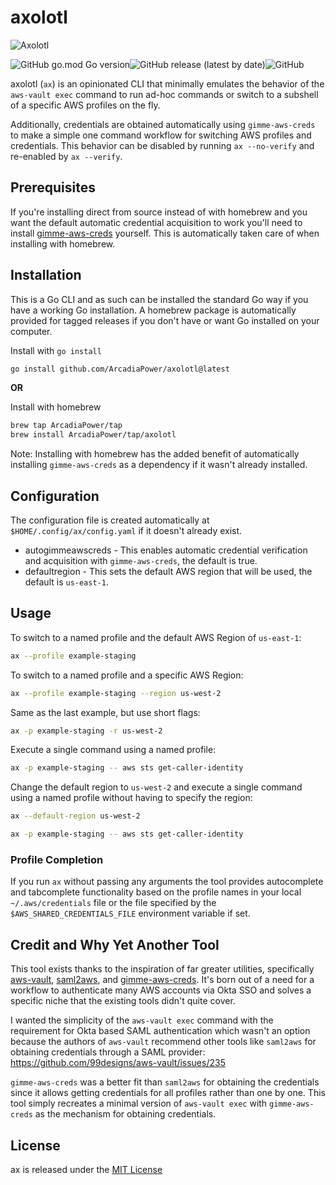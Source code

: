 # axolotl

![_Axolotl_](https://i.imgur.com/wcOZg4d.jpg)

![GitHub go.mod Go version](https://img.shields.io/github/go-mod/go-version/ArcadiaPower/axolotl?style=for-the-badge)![GitHub release (latest by date)](https://img.shields.io/github/v/release/ArcadiaPower/axolotl?style=for-the-badge)![GitHub](https://img.shields.io/github/license/ArcadiaPower/axolotl?style=for-the-badge)

axolotl (`ax`) is an opinionated CLI that minimally emulates the behavior of the `aws-vault exec` command to run ad-hoc commands or switch to a subshell of a specific AWS profiles on the fly.

Additionally, credentials are obtained automatically using `gimme-aws-creds` to make a simple one command workflow for switching AWS profiles and credentials. This behavior can be disabled by running `ax --no-verify` and re-enabled by `ax --verify`.

## Prerequisites

If you're installing direct from source instead of with homebrew and you want the default automatic credential acquisition to work you'll need to install [gimme-aws-creds] yourself. This is automatically taken care of when installing with homebrew.

## Installation

This is a Go CLI and as such can be installed the standard Go way if you have a working Go installation. A homebrew package is automatically provided for tagged releases if you don't have or want Go installed on your computer.

Install with `go install`
```bash
go install github.com/ArcadiaPower/axolotl@latest
```

__OR__

Install with homebrew
```bash
brew tap ArcadiaPower/tap
brew install ArcadiaPower/tap/axolotl
```

Note: Installing with homebrew has the added benefit of automatically installing `gimme-aws-creds` as a dependency if it wasn't already installed.

## Configuration

The configuration file is created automatically at `$HOME/.config/ax/config.yaml` if it doesn't already exist. 
- autogimmeawscreds - This enables automatic credential verification and acquisition with `gimme-aws-creds`, the default is true.
- defaultregion - This sets the default AWS region that will be used, the default is `us-east-1`.

## Usage

To switch to a named profile and the default AWS Region of `us-east-1`:
```bash
ax --profile example-staging
```

To switch to a named profile and a specific AWS Region:
```bash
ax --profile example-staging --region us-west-2
```

Same as the last example, but use short flags:
```bash
ax -p example-staging -r us-west-2
```

Execute a single command using a named profile:
```bash
ax -p example-staging -- aws sts get-caller-identity
```

Change the default region to `us-west-2` and execute a single command using a named profile without having to specify the region:
```bash
ax --default-region us-west-2

ax -p example-staging -- aws sts get-caller-identity
```

### Profile Completion

If you run `ax` without passing any arguments the tool provides autocomplete and tabcomplete functionality based on the profile names in your local `~/.aws/credentials` file or the file specified by the `$AWS_SHARED_CREDENTIALS_FILE` environment variable if set.

## Credit and Why Yet Another Tool

This tool exists thanks to the inspiration of far greater utilities, specifically [aws-vault], [saml2aws], and [gimme-aws-creds]. It's born out of a need for a workflow to authenticate many AWS accounts via Okta SSO and solves a specific niche that the existing tools didn't quite cover. 

I wanted the simplicity of the `aws-vault exec` command with the requirement for Okta based SAML authentication which wasn't an option because the authors of `aws-vault` recommend other tools like `saml2aws` for obtaining credentials through a SAML provider: https://github.com/99designs/aws-vault/issues/235

`gimme-aws-creds` was a better fit than `saml2aws` for obtaining the credentials since it allows getting credentials for all profiles rather than one by one. This tool simply recreates a minimal version of `aws-vault exec` with `gimme-aws-creds` as the mechanism for obtaining credentials.

## License

ax is released under the [MIT License](https://opensource.org/licenses/MIT)

[aws-vault]: https://github.com/99designs/aws-vault
[saml2aws]: https://github.com/Versent/saml2aws
[gimme-aws-creds]: https://github.com/Nike-Inc/gimme-aws-creds